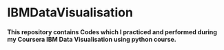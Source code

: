 # IBMDataVisualisation
#### This repository contains Codes which I practiced and performed during my Coursera IBM Data Visualisation using python course.
